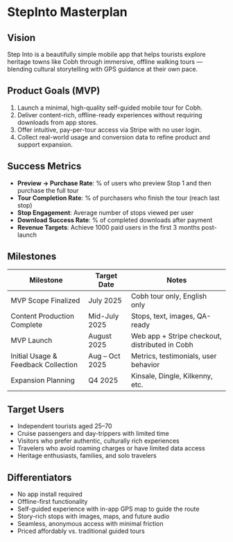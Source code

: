 # StepInto Masterplan

## Vision

Step Into is a beautifully simple mobile app that helps tourists explore heritage towns like Cobh through immersive, offline walking tours — blending cultural storytelling with GPS guidance at their own pace.

## Product Goals (MVP)

1. Launch a minimal, high-quality self-guided mobile tour for Cobh.
2. Deliver content-rich, offline-ready experiences without requiring downloads from app stores.
3. Offer intuitive, pay-per-tour access via Stripe with no user login.
4. Collect real-world usage and conversion data to refine product and support expansion.

## Success Metrics

- **Preview → Purchase Rate**: % of users who preview Stop 1 and then purchase the full tour
- **Tour Completion Rate**: % of purchasers who finish the tour (reach last stop)
- **Stop Engagement**: Average number of stops viewed per user
- **Download Success Rate**: % of completed downloads after payment
- **Revenue Targets**: Achieve 1000 paid users in the first 3 months post-launch

## Milestones

| Milestone                            | Target Date       | Notes                                               |
|--------------------------------------|--------------------|-----------------------------------------------------|
| MVP Scope Finalized                  | July 2025          | Cobh tour only, English only                        |
| Content Production Complete          | Mid-July 2025      | Stops, text, images, QA-ready                       |
| MVP Launch                           | August 2025        | Web app + Stripe checkout, distributed in Cobh      |
| Initial Usage & Feedback Collection  | Aug – Oct 2025     | Metrics, testimonials, user behavior                 |
| Expansion Planning                    | Q4 2025            | Kinsale, Dingle, Kilkenny, etc.                     |

## Target Users

- Independent tourists aged 25–70
- Cruise passengers and day-trippers with limited time
- Visitors who prefer authentic, culturally rich experiences
- Travelers who avoid roaming charges or have limited data access
- Heritage enthusiasts, families, and solo travelers

## Differentiators

- No app install required
- Offline-first functionality
- Self-guided experience with in-app GPS map to guide the route
- Story-rich stops with images, maps, and future audio
- Seamless, anonymous access with minimal friction
- Priced affordably vs. traditional guided tours


